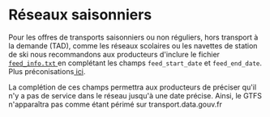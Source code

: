 # Réseaux saisonniers

Pour les offres de transports saisonniers ou non réguliers, hors transport à la demande (TAD), comme les réseaux scolaires ou les navettes de station de ski nous recommandons aux producteurs d'inclure le fichier [`feed_info.txt` ](https://developers.google.com/transit/gtfs/reference?hl=fr#feed\_infotxt)en complétant les champs `feed_start_date` et `feed_end_date`.\
Plus préconisations[ ici](https://gtfs.org/schedule/best-practices/#feed\_infotxt).&#x20;

La complétion de ces champs permettra aux producteurs de préciser qu'il n'y a pas de service dans le réseau jusqu'à une date précise. Ainsi, le GTFS n'apparaîtra pas comme étant périmé sur transport.data.gouv.fr &#x20;

